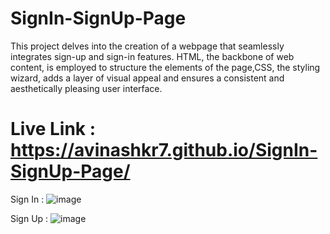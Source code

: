 # SignIn-SignUp-Page
This project delves into the creation of a webpage that seamlessly integrates sign-up and sign-in features. HTML, the backbone of web content, is employed to structure the elements of the page,CSS, the styling wizard, adds a layer of visual appeal and ensures a consistent and aesthetically pleasing user interface.

# Live Link : https://avinashkr7.github.io/SignIn-SignUp-Page/

Sign In :
![image](https://github.com/avinashkr7/SignIn-SignUp-Page/assets/118923593/ebb7aeee-734d-4a2e-bfc5-f075bc7d895e)

Sign Up :
![image](https://github.com/avinashkr7/SignIn-SignUp-Page/assets/118923593/24a01793-d307-48f5-a7ed-03b75b6b47ae)
